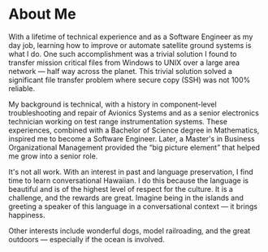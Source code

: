 <!DOCTYPE html>
<html lang="en">
<head>
  <meta charset="UTF-8">
  
<body>

  <h1>About Me</h1>

  <p>
    With a lifetime of technical experience and as a Software Engineer as my day job, learning how to improve or automate satellite ground systems is what I do. One such accomplishment was a trivial solution I found to transfer mission critical files from Windows to UNIX over a large area network — half way across the planet. This trivial solution solved a significant file transfer problem where secure copy (SSH) was not 100% reliable.
  </p>

  <p>
    My background is technical, with a history in component-level troubleshooting and repair of Avionics Systems and as a senior electronics technician working on test range instrumentation systems. These experiences, combined with a Bachelor of Science degree in Mathematics, inspired me to become a Software Engineer. Later, a Master's in Business Organizational Management provided the “big picture element” that helped me grow into a senior role.
  </p>

  <p>
    It's not all work. With an interest in past and language preservation, I find time to learn conversational Hawaiian. I do this because the language is beautiful and is of the highest level of respect for the culture. It is a challenge, and the rewards are great. Imagine being in the islands and greeting a speaker of this language in a conversational context — it brings happiness.
  </p>

  <p>
    Other interests include wonderful dogs, model railroading, and the great outdoors — especially if the ocean is involved.
  </p>

</body>
</html>

<!--
**fac3d/fac3d** is a ✨ _special_ ✨ repository because its `README.md` (this file) appears on your GitHub profile.

Here are some ideas to get you started:

- 🔭 I’m currently working on ...
- 🌱 I’m currently learning ...
- 👯 I’m looking to collaborate on ...
- 🤔 I’m looking for help with ...
- 💬 Ask me about ...
- 📫 How to reach me: ...
- 😄 Pronouns: ...
- ⚡ Fun fact: ...
-->
